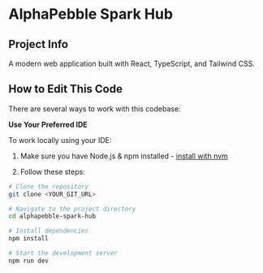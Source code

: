 # AlphaPebble Spark Hub

## Project Info

A modern web application built with React, TypeScript, and Tailwind CSS.

## How to Edit This Code

There are several ways to work with this codebase:

**Use Your Preferred IDE**

To work locally using your IDE:

1. Make sure you have Node.js & npm installed - [install with nvm](https://github.com/nvm-sh/nvm#installing-and-updating)

2. Follow these steps:

```sh
# Clone the repository
git clone <YOUR_GIT_URL>

# Navigate to the project directory
cd alphapebble-spark-hub

# Install dependencies
npm install

# Start the development server
npm run dev
```
